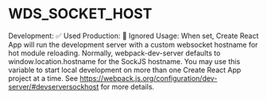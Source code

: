 # WDS_SOCKET_HOST

Development: ✅ Used
Production: 🚫 Ignored
Usage: When set, Create React App will run the development server with a custom websocket hostname for hot module reloading. Normally, webpack-dev-server defaults to window.location.hostname for the SockJS hostname. You may use this variable to start local development on more than one Create React App project at a time. See https://webpack.js.org/configuration/dev-server/#devserversockhost for more details.